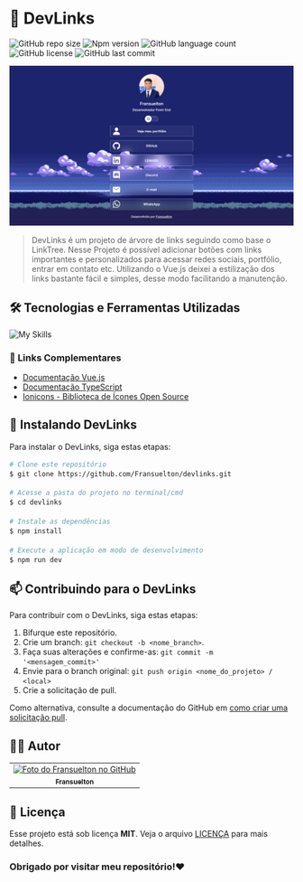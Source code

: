 # 🔗 DevLinks

![GitHub repo size](https://img.shields.io/github/repo-size/Fransuelton/devlinks?style=)
![Npm version](https://img.shields.io/static/v1?label=npm&message=v10.1.0&logo=npm&color=blue)
![GitHub language count](https://img.shields.io/github/languages/count/Fransuelton/devlinks?style=)
![GitHub license](https://img.shields.io/github/license/Fransuelton/devlinks)
![GitHub last commit](https://img.shields.io/github/last-commit/Fransuelton/devlinks)

<img src="./src/assets/readme/project.jpg" alt="Exemplo imagem">

> DevLinks é um projeto de árvore de links seguindo como base o LinkTree. Nesse Projeto é possível adicionar botões com links importantes e personalizados para acessar redes sociais, portfólio, entrar em contato etc. Utilizando o Vue.js deixei a estilização dos links bastante fácil e simples, desse modo facilitando a manutenção.

## 🛠️ Tecnologias e Ferramentas Utilizadas

![My Skills](https://skillicons.dev/icons?i=vue,ts,html,css,vite)

### 📃 Links Complementares

- [Documentação Vue.js](https://vuejs.org/)
- [Documentação TypeScript](https://www.typescriptlang.org/)
- [Ionicons - Biblioteca de Ícones Open Source](https://ionic.io/ionicons)

## 🚀 Instalando DevLinks

Para instalar o DevLinks, siga estas etapas:

```bash
# Clone este repositório
$ git clone https://github.com/Fransuelton/devlinks.git

# Acesse a pasta do projeto no terminal/cmd
$ cd devlinks

# Instale as dependências
$ npm install

# Execute a aplicação em modo de desenvolvimento
$ npm run dev
```

## 📫 Contribuindo para o DevLinks

Para contribuir com o DevLinks, siga estas etapas:

1. Bifurque este repositório.
2. Crie um branch: `git checkout -b <nome_branch>`.
3. Faça suas alterações e confirme-as: `git commit -m '<mensagem_commit>'`
4. Envie para o branch original: `git push origin <nome_do_projeto> / <local>`
5. Crie a solicitação de pull.

Como alternativa, consulte a documentação do GitHub em [como criar uma solicitação pull](https://help.github.com/en/github/collaborating-with-issues-and-pull-requests/creating-a-pull-request).

## 🧑‍💻 Autor

<table>
  <tr>
    <td align="center">
      <a href="https://www.linkedin.com/in/fransuelton/" title="Acesse meu LinkedIn">
        <img src="https://avatars.githubusercontent.com/u/107893416?v=4" width="100px;" alt="Foto do Fransuelton no GitHub"/><br>
        <sub>
          <b>Fransuelton</b>
        </sub>
      </a>
    </td>
  </tr>
</table>

## 📝 Licença

Esse projeto está sob licença **MIT**. Veja o arquivo [LICENÇA](LICENSE.md) para mais detalhes.

### Obrigado por visitar meu repositório!❤️